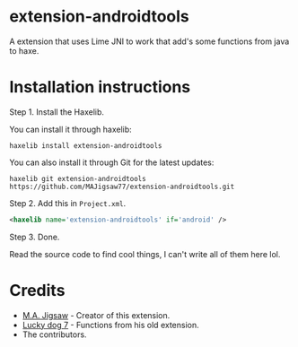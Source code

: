 extension-androidtools
=======

A extension that uses Lime JNI to work that add's some functions from java to haxe.

Installation instructions
=======

Step 1. Install the Haxelib.

You can install it through haxelib:

```
haxelib install extension-androidtools
```

You can also install it through Git for the latest updates:

```
haxelib git extension-androidtools https://github.com/MAJigsaw77/extension-androidtools.git
```

Step 2. Add this in `Project.xml`.

```xml
<haxelib name='extension-androidtools' if='android' />
```

Step 3. Done.

Read the source code to find cool things, I can't write all of them here lol.

Credits
=======

- [M.A. Jigsaw](https://github.com/MAJigsaw77) - Creator of this extension.
- [Lucky dog 7](https://github.com/luckydog7) - Functions from his old extension.
- The contributors.
